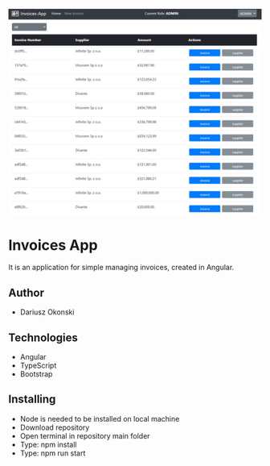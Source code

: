 ![image](src/assets/images/github.jpg)
# Invoices App
It is an application for simple managing invoices, created in Angular.

## Author
- Dariusz Okonski

## Technologies
- Angular
- TypeScript
- Bootstrap

## Installing
- Node is needed to be installed on local machine
- Download repository
- Open terminal in repository main folder
- Type: npm install
- Type: npm run start